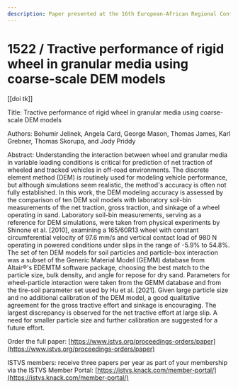 ```yaml
---
description: Paper presented at the 16th European-African Regional Conference of the ISTVS
---
```


# 1522 / Tractive performance of rigid wheel in granular media using coarse-scale DEM models

\[\[doi tk]]

Title: Tractive performance of rigid wheel in granular media using coarse-scale DEM models

Authors: Bohumir Jelinek, Angela Card, George Mason, Thomas James, Karl Grebner, Thomas Skorupa, and Jody Priddy

Abstract: Understanding the interaction between wheel and granular media in variable loading conditions is critical for prediction of net traction of wheeled and tracked vehicles in off-road environments. The discrete element method (DEM) is routinely used for modeling vehicle performance, but although simulations seem realistic, the method's accuracy is often not fully established. In this work, the DEM modeling accuracy is assessed by the comparison of ten DEM soil models with laboratory soil-bin measurements of the net traction, gross traction, and sinkage of a wheel operating in sand. Laboratory soil-bin measurements, serving as a reference for DEM simulations, were taken from physical experiments by Shinone et al. \[2010], examining a 165/60R13 wheel with constant circumferential velocity of 97.6 mm/s and vertical contact load of 980 N operating in powered conditions under slips in the range of -5.9% to 54.8%. The set of ten DEM models for soil particles and particle-box interaction was a subset of the Generic Material Model (GEMM) database from Altair®'s EDEMTM software package, choosing the best match to the particle size, bulk density, and angle for repose for dry sand. Parameters for wheel-particle interaction were taken from the GEMM database and from the tire-soil parameter set used by Hu et al. \[2021]. Given large particle size and no additional calibration of the DEM model, a good qualitative agreement for the gross tractive effort and sinkage is encouraging. The largest discrepancy is observed for the net tractive effort at large slip. A need for smaller particle size and further calibration are suggested for a future effort.

Order the full paper: [https://www.istvs.org/proceedings-orders/paper](https://www.istvs.org/proceedings-orders/paper)

ISTVS members: receive three papers per year as part of your membership via the ISTVS Member Portal: [https://istvs.knack.com/member-portal/](https://istvs.knack.com/member-portal/)

